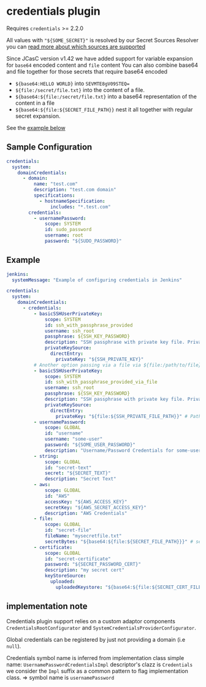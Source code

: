 # credentials plugin

Requires `credentials` >= 2.2.0

All values with `"${SOME_SECRET}"` is resolved by our Secret Sources Resolver you can [read more about which sources are supported](../../docs/features/secrets.adoc#secret-sources)

Since JCasC version v1.42 we have added support for variable expansion for `base64` encoded content and `file` content
You can also combine base64 and file together for those secrets that require base64 encoded

- `${base64:HELLO WORLD}` into `SEVMTE8gV09STEQ=`
- `${file:/secret/file.txt}` into the content of a file.
- `${base64:${file:/secret/file.txt}` into a base64 representation of the content in a file
- `${base64:${file:${SECRET_FILE_PATH}}` nest it all together with regular secret expansion.

See the [example below](#example)

## Sample Configuration

```yaml
credentials:
  system:
    domainCredentials:
      - domain:
          name: "test.com"
          description: "test.com domain"
          specifications:
            - hostnameSpecification:
                includes: "*.test.com"
        credentials:
          - usernamePassword:
              scope: SYSTEM
              id: sudo_password
              username: root
              password: "${SUDO_PASSWORD}"
```

## Example

```yaml
jenkins:
  systemMessage: "Example of configuring credentials in Jenkins"

credentials:
  system:
    domainCredentials:
      - credentials:
          - basicSSHUserPrivateKey:
              scope: SYSTEM
              id: ssh_with_passphrase_provided
              username: ssh_root
              passphrase: ${SSH_KEY_PASSWORD}
              description: "SSH passphrase with private key file. Private key provided"
              privateKeySource:
                directEntry:
                  privateKey: "${SSH_PRIVATE_KEY}"
          # Another option passing via a file via ${file:/path/to/file}
          - basicSSHUserPrivateKey:
              scope: SYSTEM
              id: ssh_with_passphrase_provided_via_file
              username: ssh_root
              passphrase: ${SSH_KEY_PASSWORD}
              description: "SSH passphrase with private key file. Private key provided"
              privateKeySource:
                directEntry:
                  privateKey: "${file:${SSH_PRIVATE_FILE_PATH}}" # Path to file loaded from Environment Variable
          - usernamePassword:
              scope: GLOBAL
              id: "username"
              username: "some-user"
              password: "${SOME_USER_PASSWORD}"
              description: "Username/Password Credentials for some-user"
          - string:
              scope: GLOBAL
              id: "secret-text"
              secret: "${SECRET_TEXT}"
              description: "Secret Text"
          - aws:
              scope: GLOBAL
              id: "AWS"
              accessKey: "${AWS_ACCESS_KEY}"
              secretKey: "${AWS_SECRET_ACCESS_KEY}"
              description: "AWS Credentials"
          - file:
              scope: GLOBAL
              id: "secret-file"
              fileName: "mysecretfile.txt"
              secretBytes: "${base64:${file:${SECRET_FILE_PATH}}}" # secretBytes requires base64 encoded content
          - certificate:
              scope: GLOBAL
              id: "secret-certificate"
              password: "${SECRET_PASSWORD_CERT}"
              description: "my secret cert"
              keyStoreSource:
                uploaded:
                  uploadedKeystore: "${base64:${file:${SECRET_CERT_FILE_PATH}}}" # uploadedKeystore requires base64 encoded content
```

## implementation note

Credentials plugin support relies on a custom adaptor components `CredentialsRootConfigurator` and `SystemCredentialsProviderConfigurator`.

Global credentials can be registered by just not providing a domain (i.e `null`).

Credentials symbol name is inferred from implementation class simple name: `UsernamePasswordCredentialsImpl`
descriptor's clazz is `Credentials`
we consider the `Impl` suffix as a common pattern to flag implementation class.
=> symbol name is `usernamePassword`
